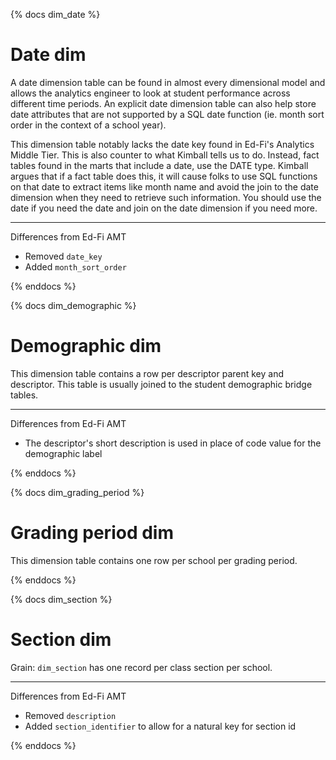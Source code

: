 {% docs dim_date %}

# Date dim

A date dimension table can be found in almost every dimensional model and allows the analytics engineer to look at student performance across different time periods. An explicit date dimension table can also help store date attributes that are not supported by a SQL date function (ie. month sort order in the context of a school year).

This dimension table notably lacks the date key found in Ed-Fi's Analytics Middle Tier. This is also counter to what Kimball tells us to do. Instead, fact tables found in the marts that include a date, use the DATE type. Kimball argues that if a fact table does this, it will cause folks to use SQL functions on that date to extract items like month name and avoid the join to the date dimension when they need to retrieve such information. You should use the date if you need the date and join on the date dimension if you need more.

---------------------------
Differences from Ed-Fi AMT
* Removed `date_key`
* Added `month_sort_order`

{% enddocs %}


{% docs dim_demographic %}

# Demographic dim

This dimension table contains a row per descriptor parent key and descriptor. This table is usually joined to the student demographic bridge tables.

---------------------------
Differences from Ed-Fi AMT
* The descriptor's short description is used in place of code value for the demographic label

{% enddocs %}


{% docs dim_grading_period %}

# Grading period dim

This dimension table contains one row per school per grading period.


{% enddocs %}


{% docs dim_section %}

# Section dim

Grain: `dim_section` has one record per class section per school.

---------------------------
Differences from Ed-Fi AMT
* Removed `description`
* Added `section_identifier` to allow for a natural key for section id


{% enddocs %}

